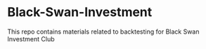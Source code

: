 # Black-Swan-Investment

This repo contains materials related to backtesting for Black Swan Investment Club
